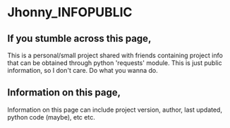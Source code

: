 # Jhonny_INFOPUBLIC

## If you stumble across this page,
<p1>This is a personal/small project shared with friends containing project info that can be obtained through python 'requests' module.</p1>
<p1>This is just public information, so I don't care. Do what you wanna do.</p1>

## Information on this page,
<p1>Information on this page can include project version, author, last updated, python code (maybe), etc etc.</p1>
